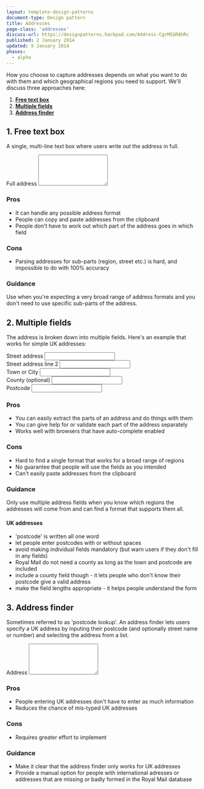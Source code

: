 ```yaml
---
layout: template-design-patterns
document-type: Design pattern
title: Addresses
page-class: 'addresses'
discuss-url: https://designpatterns.hackpad.com/Address-CgrMSGRAhRc
published: 2 January 2014
updated: 9 January 2014
phases:
  - alpha
---
```


How you choose to capture addresses depends on what you want to do with them and which geographical regions you need to support. We'll discuss three approaches here:

1. **[Free text box](#free-text-box)**
2. **[Multiple fields](#multiple-fields)**
3. **[Address finder](#address-finder)**

<h2 class="heading-36" id="free-text-box">1. Free text box</h2>

A single, multi-line text box where users write out the address in full.

<div class="example">
  <form class="form">
    <div class="form-group">
      <label for="address">Full address</label>
      <textarea type="text" id="address" rows="5"></textarea>
    </div>
  </form>
</div>

<h3 class="heading-24">Pros</h3>

* It can handle any possible address format
* People can copy and paste addresses from the clipboard
* People don't have to work out which part of the address goes in which field

<h3 class="heading-24">Cons</h3>

* Parsing addresses for sub-parts (region, street etc.) is hard, and impossible to do with 100% accuracy

<h3 class="heading-24">Guidance</h3>

Use when you're expecting a very broad range of address formats and you don't need to use specific sub-parts of the address.


<h2 class="heading-36" id="multiple-fields">2. Multiple fields</h2>

The address is broken down into multiple fields. Here's an example that works for simple UK addresses:

<div class="example">
	<form class="form">
		<div class="form-group">
	  		<label for="ex2-street">Street address</label>
	  		<input type="text" id="ex2-street" class="form-control">
		</div>
		<div class="form-group">
	  		<label for="ex2-street2" class="visuallyhidden">Street address line 2</label>
	  		<input type="text" id="ex2-street2" class="form-control">
		</div>
		<div class="form-group">
	  		<label for="ex2-town">Town or City</label>
	  		<input type="text" id="ex2-town" class="form-control">
		</div>
		<div class="form-group">
	  		<label for="ex2-county">County (optional)</label>
	  		<input type="text" id="ex2-county" class="form-control">
		</div>
		<div class="form-group">
	  		<label for="ex2-postcode">Postcode</label>
	  		<input type="text" id="ex2-postcode" class="postcode form-control">
		</div>
	</form>
</div>


<h3 class="heading-24">Pros</h3>

* You can easily extract the parts of an address and do things with them
* You can give help for or validate each part of the address separately
* Works well with browsers that have auto-complete enabled


<h3 class="heading-24">Cons</h3>

* Hard to find a single format that works for a broad range of regions
* No guarantee that people will use the fields as you intended
* Can't easily paste addresses from the clipboard

<h3 class="heading-24">Guidance</h3>

Only use multiple address fields when you know which regions the addresses will come from and can find a format that supports them all.

<h4 class="heading-19">UK addresses</h4>

* 'postcode' is written all one word
* let people enter postcodes with or without spaces
* avoid making individual fields mandatory (but warn users if they don't fill in any fields)
* Royal Mail do not need a county as long as the town and postcode are included
* include a county field though - it lets people who don't know their postcode give a valid address
* make the field lengths appropriate - it helps people understand the form


<h2 class="heading-36" id="address-finder">3. Address finder</h2>

Sometimes referred to as 'postcode lookup'. An address finder lets users specify a UK address by inputing their postcode (and optionally street name or number) and selecting the address from a list.

<div class="pattern-example">
	<form class="form">
		<div class="js-address-finder">
			<div class="form-group">
		  		<label for="address2">Address</label>
		  		<textarea type="text" id="address2" rows="5"></textarea>
			</div>
		</div>
	</form>
</div>


<h3 class="heading-24">Pros</h3>

* People entering UK addresses don't have to enter as much information
* Reduces the chance of mis-typed UK addresses

<h3 class="heading-24">Cons</h3>

* Requires greater effort to implement

<h3 class="heading-24">Guidance</h3>

* Make it clear that the address finder only works for UK addresses
* Provide a manual option for people with international adresses or addresses that are missing or badly formed in the Royal Mail database

